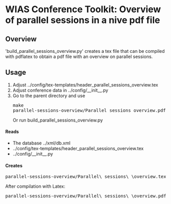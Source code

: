 # WIAS Conference Toolkit: Overview of parallel sessions in a nive pdf file

## Overview

'build\_parallel\_sessions\_overview.py' creates a tex file that can be compiled with pdflatex to
obtain a pdf file with an overview on parallel sessions. 

## Usage

1. Adjust ../config/tex-templates/header\_parallel\_sessions\_overview.tex
2. Adjust conference data in ../config/\_\_init\_\_.py
3. Go to the parent directory and use <pre>make parallel-sessions-overview/Parallel_sessions_overview.pdf</pre>
Or run build\_parallel\_sessions\_overview.py

#### Reads

* The database ../xml/db.xml
* ../config/tex-templates/header\_parallel\_sessions\_overview.tex
* ../config/\_\_init\_\_.py

#### Creates 

<pre>parallel-sessions-overview/Parallel\_sessions\_\overview.tex</pre>

After compilation with Latex: 
<pre>parallel-sessions-overview/Parallel\_sessions\_\overview.pdf</pre>
